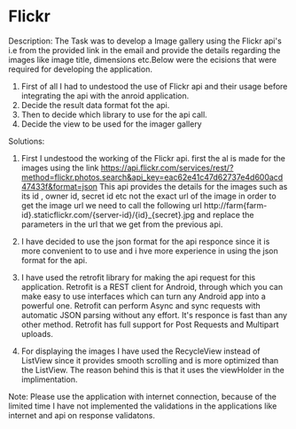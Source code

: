 # Flickr


Description:
The Task was to develop a Image gallery using the Flickr api's i.e from the provided link in the email and provide the details regarding the images like
image title, dimensions etc.Below were the ecisions that were required for developing the application.

1. First of all I had to undestood the use of Flickr api and their usage before integrating the api with the anroid application.
2. Decide the result data format fot the api.
3. Then to decide which library to use for the api call.
4. Decide the view to be used for the imager gallery

Solutions:
1. First I undestood the working of the Flickr api. first the al is made for the images using the link
https://api.flickr.com/services/rest/?method=flickr.photos.search&api_key=eac62e41c47d62737e4d600acd47433f&format=json
This api provides the details for the images such as its id , owner id, secret id etc not the exact url of the image 
in order to get the image url we need to call the following url 
http://farm{farm-id}.staticflickr.com/{server-id}/{id}_{secret}.jpg 
and replace the parameters in the url that we get from the previous api.

2. I have decided to use the json format for the api responce since it is more convenient to to use and i hve more experience in using the json format for the api.

3. I have used the retrofit library for making the api request for this application.
Retrofit is a REST client for Android, through which you can make easy to use interfaces which can turn any Android app into a powerful one.
Retrofit can perform Async and sync requests with automatic JSON parsing without any effort. It's responce is fast than any other method.
Retrofit has full support for Post Requests and Multipart uploads.

4. For displaying the images I have used the RecycleView instead of ListView since it provides smooth scrolling and is more optimized than the ListView.
   The reason behind this is that it uses the viewHolder in the implimentation. 
   
   
Note: Please use the application with internet connection, because of the limited time I have not implemented the validations in the applications like  internet 
and api on response validatons.